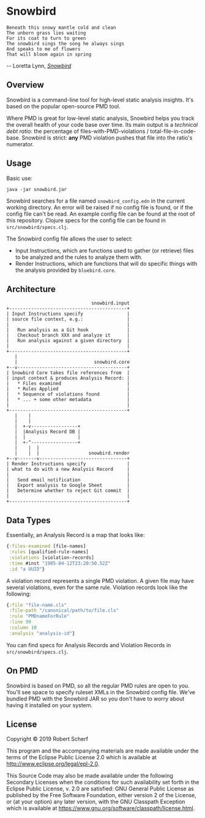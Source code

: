 # Snowbird

```
Beneath this snowy mantle cold and clean
The unborn grass lies waiting
For its coat to turn to green
The snowbird sings the song he always sings
And speaks to me of flowers
That will bloom again in spring
```
-- Loretta Lynn, [*Snowbird*](https://www.youtube.com/watch?v=TnwWKhSNwdo)

## Overview

Snowbird is a command-line tool for high-level static analysis insights. It's based on the popular open-source PMD tool.

Where PMD is great for low-level static analysis, Snowbird helps you track the overall health of your code base over time. Its main output is a *technical debt ratio*: the percentage of files-with-PMD-violations / total-file-in-code-base. Snowbird is strict: **any** PMD violation pushes that file into the ratio's numerator.

## Usage

Basic use:

`java -jar snowbird.jar`

Snowbird searches for a file named `snowbird_config.edn` in the current working directory. An error will be raised if no config file is found, or if the config file can't be read. An example config file can be found at the root of this repository. Clojure specs for the config file can be found in `src/snowbird/specs.clj`.

The Snowbird config file allows the user to select:
 
- Input Instructions, which are functions used to gather (or retrieve) files to be analyzed and the rules to analyze them with.
- Render Instructions, which are functions that will do specific things with the analysis provided by `bluebird.core`.

## Architecture

```
                               snowbird.input
+-------------------------------------------+
| Input Instructions specify                |
| source file context, e.g.:                |
|                                           |
|   Run analysis as a Git hook              |
|   Checkout branch XXX and analyze it      |
|   Run analysis against a given directory  |
|                                           |
+-------------------------------------------+
   |
   |                            snowbird.core
+--v----------------------------------------+
| Snowbird Core takes file references from  |
| input context & produces Analysis Record: |
|   * Files examined                        |
|   * Rules Applied                         |
|   * Sequence of violations found          |
|   * ... + some other metadata             |
|                                           |
+-------------------------------------------+
   |    |
   |    |
   |  +-v-----------------+
   |  |Analysis Record DB |
   |  |                   |
   |  +-^-----------------+
   |    |  |
   |    |  |                  snowbird.render
+--v-------v--------------------------------+
| Render Instructions specify               |
| what to do with a new Analysis Record     |
|                                           |
|   Send email notification                 |
|   Export analysis to Google Sheet         |
|   Determine whether to reject Git commit  |
|                                           |
+-------------------------------------------+
```


## Data Types

Essentially, an Analysis Record is a map that looks like:

```clojure
{:files-examined [file-names]
 :rules [qualified-rule-names]
 :violations [violation-records]
 :time #inst "1985-04-12T23:20:50.52Z"
 :id "a UUID"}
```
A violation record represents a single PMD violation. A given file may have several violations, even for the same rule. Violation records look like the following:

```clojure 
{:file "file-name.cls"
 :file-path "/canonical/path/to/file.cls"
 :rule "PMDnameForRule"
 :line 99
 :column 10
 :analysis "analysis-id"}
```

You can find specs for Analysis Records and Violation Records in `src/snowbird/specs.clj`. 


## On PMD

Snowbird is based on PMD, so all the regular PMD rules are open to you. You'll see space to specify ruleset XMLs in the Snowbird config file. We've bundled PMD with the Snowbird JAR so you don't have to worry about having it installed on your system.

## License

Copyright © 2019 Robert Scherf

This program and the accompanying materials are made available under the
terms of the Eclipse Public License 2.0 which is available at
http://www.eclipse.org/legal/epl-2.0.

This Source Code may also be made available under the following Secondary
Licenses when the conditions for such availability set forth in the Eclipse
Public License, v. 2.0 are satisfied: GNU General Public License as published by
the Free Software Foundation, either version 2 of the License, or (at your
option) any later version, with the GNU Classpath Exception which is available
at https://www.gnu.org/software/classpath/license.html.
